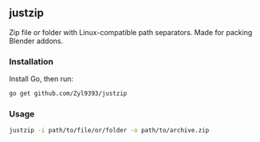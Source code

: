 ## justzip

Zip file or folder with Linux-compatible path separators. Made for packing Blender addons.

### Installation

Install Go, then run:

```bash
go get github.com/Zyl9393/justzip
```

### Usage

```bash
justzip -i path/to/file/or/folder -o path/to/archive.zip
```
